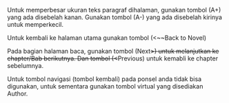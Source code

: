 Untuk memperbesar ukuran teks paragraf dihalaman, gunakan tombol (A+) yang ada disebelah kanan. Gunakan tombol (A-) yang ada disebelah kirinya untuk memperkecil.

Untuk kembali ke halaman utama gunakan tombol (<~~Back to Novel)

Pada bagian halaman baca, gunakan tombol (Next~~>) untuk melanjutkan ke chapter/Bab berikutnya.
Dan tombol (<~~Previous) untuk kemabli ke chapter sebelumnya.

Untuk tombol navigasi (tombol kembali) pada ponsel anda tidak bisa digunakan, untuk sementara gunakan tombol virtual yang disediakan Author.